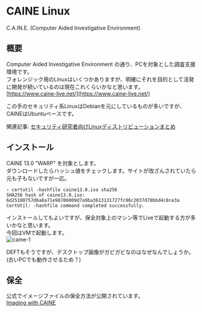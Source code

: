 # CAINE Linux
C.A.IN.E. (Computer Aided Investigative Environment)

## 概要
Computer Aided Investigative Environment の通り、PCを対象とした調査支援環境です。  
フォレンジック用のLinuxはいくつかありますが、明確にそれを目的として活発に開発が続いているのは現在これくらいかなと思います。  
[https://www.caine-live.net/](https://www.caine-live.net/)

この手のセキュリティ系LinuxはDebianを元にしているものが多いですが、CAINEはUbuntuベースです。  

関連記事: [セキュリティ研究者向けLinuxディストリビューションまとめ](https://sumeshi.github.io/posts/knowledges/linux-for-security)


## インストール
CAINE 13.0 "WARP" を対象とします。  
ダウンロードしたらハッシュ値をチェックします。サイトが改ざんされていたら元も子もないですが一応。  

```
› certutil -hashfile caine13.0.iso sha256
SHA256 hash of caine13.0.iso:
6d25180757d6a8a71e98706009d7a9ba3613131727fc96c2037d78bbd4c8ce3a
CertUtil: -hashfile command completed successfully.
```

インストールしてもよいですが、保全対象上のマシン等でLiveで起動する方が多いかなと思います。  
今回はVMで起動します。  
![caine-1](https://github.com/sumeshi/api/assets/35072092/07bd4398-83cd-4124-8276-41a30774d3ec)

DEFTもそうですが、デスクトップ画像がガビガビなのはなぜなんでしょうか。(古いPCでも動作させるため？)  

## 保全
公式でイメージファイルの保全方法が公開されています。  
[Imaging with CAINE](https://www.caine-live.net/page8/CAINE%20Imaging%20Instructions%20(March%202021)%20-%20External.pdf)

